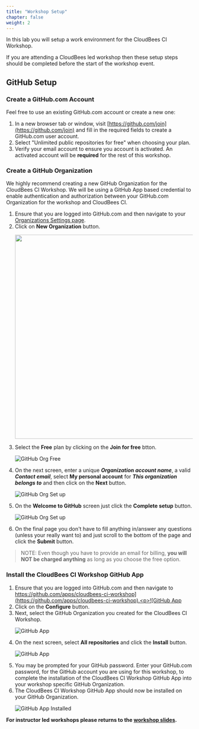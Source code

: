 ```yaml
---
title: "Workshop Setup"
chapter: false
weight: 2
---
```


In this lab you will setup a work environment for the CloudBees CI Workshop.  

If you are attending a CloudBees led workshop then these setup steps should be completed before the start of the workshop event.

## GitHub Setup

### Create a GitHub.com Account

Feel free to use an existing GitHub.com account or create a new one:
1. In a new browser tab or window, visit [https://github.com/join](https://github.com/join) and fill in the required fields to create a GitHub.com user account.
2. Select "Unlimited public repositories for free" when choosing your plan.
3. Verify your email account to ensure you account is activated.  An activated account will be **required** for the rest of this workshop.

### Create a GitHub Organization

We highly recommend creating a new GitHub Organization for the CloudBees CI Workshop. We will be using a GitHub App based credential to enable authentication and authorization between your GitHub.com Organization for the workshop and CloudBees CI.
1. Ensure that you are logged into GitHub.com and then navigate to your [Organizations Settings page](https://github.com/settings/organizations). 
2. Click on **New Organization** button.<p><img src="setup-github-new-org.png" width=550/>
3. Select the **Free** plan by clicking on the **Join for free** btton.<p>![GitHub Org Free](github-org-free.png?width=60pc)
4. On the next screen, enter a unique ***Organization account name***, a valid ***Contact email***, select **My personal account** for ***This organization belongs to*** and then click on the **Next** button.<p>![GitHub Org Set up](github-org-set-up.png?width=40pc) 
5. On the **Welcome to GitHub** screen just click the **Complete setup** button.<p>![GitHub Org Set up](github-org-welcome.png?width=50pc) 
6. On the final page you don't have to fill anything in/answer any questions (unless your really want to) and just scroll to the bottom of the page and click the **Submit** button.

>NOTE: Even though you have to provide an email for billing, **you will NOT be charged anything** as long as you choose the free option.

### Install the CloudBees CI Workshop GitHub App

1. Ensure that you are logged into GitHub.com and then navigate to [https://github.com/apps/cloudbees-ci-workshop](https://github.com/apps/cloudbees-ci-workshop).<p>![GitHub App](cbci-github-app.png?width=60pc)
2. Click on the **Configure** button.
3. Next, select the GitHub Organization you created for the CloudBees CI Workshop.<p>![GitHub App](github-app-select-org.png?width=50pc)
4. On the next screen, select **All repositories** and click the **Install** button.<p>![GitHub App](github-app-install.png?width=50pc)
5. You may be prompted for your GitHub password. Enter your GitHub.com password, for the GitHub account you are using for this workshop, to complete the installation of the CloudBees CI Workshop GitHub App into your workshop specific GitHub Organization.
6. The CloudBees CI Workshop GitHub App should now be installed on your GitHub Organization. <p>![GitHub App Installed](installed-now.png?width=50pc)
    
**For instructor led workshops please returns to the [workshop slides](https://cloudbees-days.github.io/core-rollout-flow-workshop/core/#16).**
